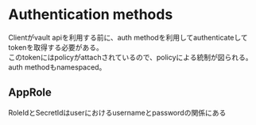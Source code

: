 # Authentication methods

Clientがvault apiを利用する前に、auth methodを利用してauthenticateしてtokenを取得する必要がある。    
このtokenにはpolicyがattachされているので、policyによる統制が図られる。  
auth methodもnamespaced。

## AppRole

RoleIdとSecretIdはuserにおけるusernameとpasswordの関係にある